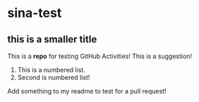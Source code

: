# sina-test
## this is a smaller title
This is a **repo** for testing GitHub Activities! This is a suggestion! 

1. This is a numbered list.
2. Second is numbered list! 

Add something to my readme to test for a pull request! 
